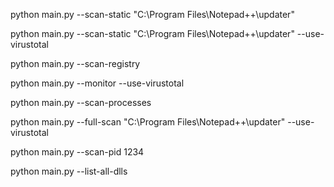 
python main.py --scan-static "C:\Program Files\Notepad++\updater"

python main.py --scan-static "C:\Program Files\Notepad++\updater" --use-virustotal 

python main.py --scan-registry

python main.py --monitor --use-virustotal

<!-- --- -->

python main.py --scan-processes

python main.py --full-scan "C:\Program Files\Notepad++\updater" --use-virustotal

python main.py --scan-pid 1234

python main.py --list-all-dlls

